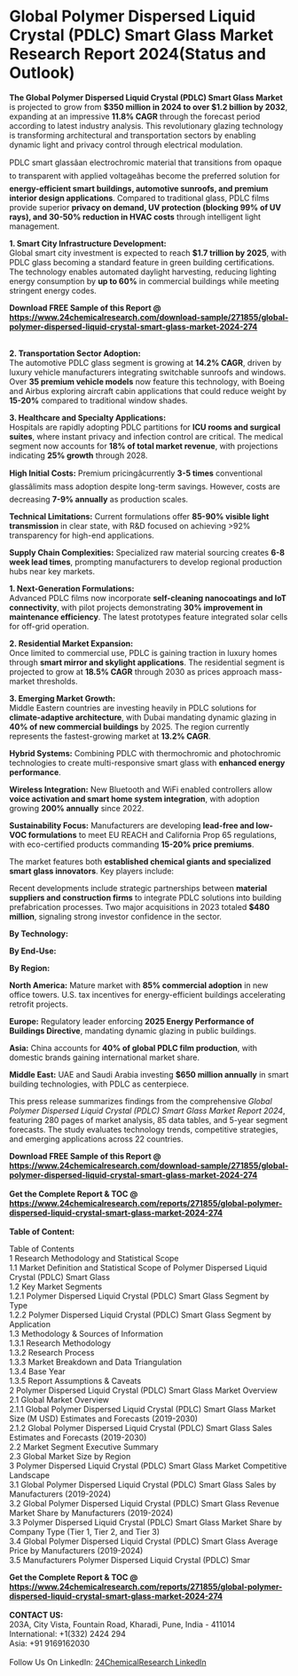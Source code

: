 <h1>Global Polymer Dispersed Liquid Crystal (PDLC) Smart Glass Market Research Report 2024(Status and Outlook)</h1><p><strong>The Global Polymer Dispersed Liquid Crystal (PDLC) Smart Glass Market</strong> is projected to grow from <strong>$350 million in 2024 to over $1.2 billion by 2032</strong>, expanding at an impressive <strong>11.8% CAGR</strong> through the forecast period according to latest industry analysis. This revolutionary glazing technology is transforming architectural and transportation sectors by enabling dynamic light and privacy control through electrical modulation.</p><p>PDLC smart glassâan electrochromic material that transitions from opaque to transparent with applied voltageâhas become the preferred solution for <strong>energy-efficient smart buildings, automotive sunroofs, and premium interior design applications</strong>. Compared to traditional glass, PDLC films provide superior <strong>privacy on demand, UV protection (blocking 99% of UV rays), and 30-50% reduction in HVAC costs</strong> through intelligent light management.</p><p><strong>1. Smart City Infrastructure Development:</strong><br>
Global smart city investment is expected to reach <strong>$1.7 trillion by 2025</strong>, with PDLC glass becoming a standard feature in green building certifications. The technology enables automated daylight harvesting, reducing lighting energy consumption by <strong>up to 60%</strong> in commercial buildings while meeting stringent energy codes.</p><div><b>Download FREE Sample of this Report @ 
            <a href="https://www.24chemicalresearch.com/download-sample/271855/global-polymer-dispersed-liquid-crystal-smart-glass-market-2024-274">
            https://www.24chemicalresearch.com/download-sample/271855/global-polymer-dispersed-liquid-crystal-smart-glass-market-2024-274</a></b></div><br><p><strong>2. Transportation Sector Adoption:</strong><br>
The automotive PDLC glass segment is growing at <strong>14.2% CAGR</strong>, driven by luxury vehicle manufacturers integrating switchable sunroofs and windows. Over <strong>35 premium vehicle models</strong> now feature this technology, with Boeing and Airbus exploring aircraft cabin applications that could reduce weight by <strong>15-20%</strong> compared to traditional window shades.</p><p><strong>3. Healthcare and Specialty Applications:</strong><br>
Hospitals are rapidly adopting PDLC partitions for <strong>ICU rooms and surgical suites</strong>, where instant privacy and infection control are critical. The medical segment now accounts for <strong>18% of total market revenue</strong>, with projections indicating <strong>25% growth</strong> through 2028.</p><p><strong>High Initial Costs:</strong> Premium pricingâcurrently <strong>3-5 times</strong> conventional glassâlimits mass adoption despite long-term savings. However, costs are decreasing <strong>7-9% annually</strong> as production scales.</p><p><strong>Technical Limitations:</strong> Current formulations offer <strong>85-90% visible light transmission</strong> in clear state, with R&amp;D focused on achieving &gt;92% transparency for high-end applications.</p><p><strong>Supply Chain Complexities:</strong> Specialized raw material sourcing creates <strong>6-8 week lead times</strong>, prompting manufacturers to develop regional production hubs near key markets.</p><p><strong>1. Next-Generation Formulations:</strong><br>
Advanced PDLC films now incorporate <strong>self-cleaning nanocoatings and IoT connectivity</strong>, with pilot projects demonstrating <strong>30% improvement in maintenance efficiency</strong>. The latest prototypes feature integrated solar cells for off-grid operation.</p><p><strong>2. Residential Market Expansion:</strong><br>
Once limited to commercial use, PDLC is gaining traction in luxury homes through <strong>smart mirror and skylight applications</strong>. The residential segment is projected to grow at <strong>18.5% CAGR</strong> through 2030 as prices approach mass-market thresholds.</p><p><strong>3. Emerging Market Growth:</strong><br>
Middle Eastern countries are investing heavily in PDLC solutions for <strong>climate-adaptive architecture</strong>, with Dubai mandating dynamic glazing in <strong>40% of new commercial buildings</strong> by 2025. The region currently represents the fastest-growing market at <strong>13.2% CAGR</strong>.</p><p><strong>Hybrid Systems:</strong> Combining PDLC with thermochromic and photochromic technologies to create multi-responsive smart glass with <strong>enhanced energy performance</strong>.</p><p><strong>Wireless Integration:</strong> New Bluetooth and WiFi enabled controllers allow <strong>voice activation and smart home system integration</strong>, with adoption growing <strong>200% annually</strong> since 2022.</p><p><strong>Sustainability Focus:</strong> Manufacturers are developing <strong>lead-free and low-VOC formulations</strong> to meet EU REACH and California Prop 65 regulations, with eco-certified products commanding <strong>15-20% price premiums</strong>.</p><p>The market features both <strong>established chemical giants and specialized smart glass innovators</strong>. Key players include:</p><p>Recent developments include strategic partnerships between <strong>material suppliers and construction firms</strong> to integrate PDLC solutions into building prefabrication processes. Two major acquisitions in 2023 totaled <strong>$480 million</strong>, signaling strong investor confidence in the sector.</p><p><strong>By Technology:</strong>
</p><p><strong>By End-Use:</strong>
</p><p><strong>By Region:</strong>
</p><p><strong>North America:</strong> Mature market with <strong>85% commercial adoption</strong> in new office towers. U.S. tax incentives for energy-efficient buildings accelerating retrofit projects.</p><p><strong>Europe:</strong> Regulatory leader enforcing <strong>2025 Energy Performance of Buildings Directive</strong>, mandating dynamic glazing in public buildings.</p><p><strong>Asia:</strong> China accounts for <strong>40% of global PDLC film production</strong>, with domestic brands gaining international market share.</p><p><strong>Middle East:</strong> UAE and Saudi Arabia investing <strong>$650 million annually</strong> in smart building technologies, with PDLC as centerpiece.</p><p>This press release summarizes findings from the comprehensive <em>Global Polymer Dispersed Liquid Crystal (PDLC) Smart Glass Market Report 2024</em>, featuring 280 pages of market analysis, 85 data tables, and 5-year segment forecasts. The study evaluates technology trends, competitive strategies, and emerging applications across 22 countries.</p><div><b>Download FREE Sample of this Report @ 
            <a href="https://www.24chemicalresearch.com/download-sample/271855/global-polymer-dispersed-liquid-crystal-smart-glass-market-2024-274">
            https://www.24chemicalresearch.com/download-sample/271855/global-polymer-dispersed-liquid-crystal-smart-glass-market-2024-274</a></b></div><br><div><b>Get the Complete Report & TOC @ 
            <a href="https://www.24chemicalresearch.com/reports/271855/global-polymer-dispersed-liquid-crystal-smart-glass-market-2024-274">
            https://www.24chemicalresearch.com/reports/271855/global-polymer-dispersed-liquid-crystal-smart-glass-market-2024-274</a></b></div><br>
            <b>Table of Content:</b><p>Table of Contents<br />
1 Research Methodology and Statistical Scope<br />
1.1 Market Definition and Statistical Scope of Polymer Dispersed Liquid Crystal (PDLC) Smart Glass<br />
1.2 Key Market Segments<br />
1.2.1 Polymer Dispersed Liquid Crystal (PDLC) Smart Glass Segment by Type<br />
1.2.2 Polymer Dispersed Liquid Crystal (PDLC) Smart Glass Segment by Application<br />
1.3 Methodology & Sources of Information<br />
1.3.1 Research Methodology<br />
1.3.2 Research Process<br />
1.3.3 Market Breakdown and Data Triangulation<br />
1.3.4 Base Year<br />
1.3.5 Report Assumptions & Caveats<br />
2 Polymer Dispersed Liquid Crystal (PDLC) Smart Glass Market Overview<br />
2.1 Global Market Overview<br />
2.1.1 Global Polymer Dispersed Liquid Crystal (PDLC) Smart Glass Market Size (M USD) Estimates and Forecasts (2019-2030)<br />
2.1.2 Global Polymer Dispersed Liquid Crystal (PDLC) Smart Glass Sales Estimates and Forecasts (2019-2030)<br />
2.2 Market Segment Executive Summary<br />
2.3 Global Market Size by Region<br />
3 Polymer Dispersed Liquid Crystal (PDLC) Smart Glass Market Competitive Landscape<br />
3.1 Global Polymer Dispersed Liquid Crystal (PDLC) Smart Glass Sales by Manufacturers (2019-2024)<br />
3.2 Global Polymer Dispersed Liquid Crystal (PDLC) Smart Glass Revenue Market Share by Manufacturers (2019-2024)<br />
3.3 Polymer Dispersed Liquid Crystal (PDLC) Smart Glass Market Share by Company Type (Tier 1, Tier 2, and Tier 3)<br />
3.4 Global Polymer Dispersed Liquid Crystal (PDLC) Smart Glass Average Price by Manufacturers (2019-2024)<br />
3.5 Manufacturers Polymer Dispersed Liquid Crystal (PDLC) Smar</p><div><b>Get the Complete Report & TOC @ 
            <a href="https://www.24chemicalresearch.com/reports/271855/global-polymer-dispersed-liquid-crystal-smart-glass-market-2024-274">
            https://www.24chemicalresearch.com/reports/271855/global-polymer-dispersed-liquid-crystal-smart-glass-market-2024-274</a></b></div><br><b>CONTACT US:</b><br>
            203A, City Vista, Fountain Road, Kharadi, Pune, India - 411014<br>
            International: +1(332) 2424 294<br>
            Asia: +91 9169162030 <br><br>
            Follow Us On LinkedIn: <a href="https://www.linkedin.com/company/24chemicalresearch/">24ChemicalResearch LinkedIn</a>